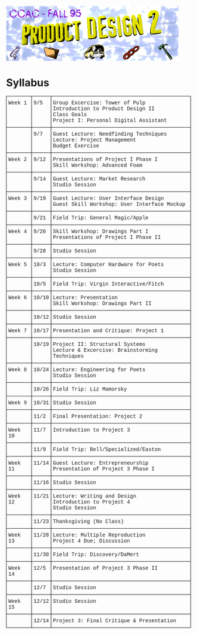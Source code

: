  ![header image](./images/all.gif)
 
# Syllabus
 
<style type="text/css">
.tg  {border-collapse:collapse;border-spacing:0;}
.tg td{border-color:black;border-style:solid;border-width:1px;font-family:Arial, sans-serif;font-size:14px;
  overflow:hidden;padding:10px 5px;word-break:normal;}
.tg th{border-color:black;border-style:solid;border-width:1px;font-family:Arial, sans-serif;font-size:14px;
  font-weight:normal;overflow:hidden;padding:10px 5px;word-break:normal;}
.tg .tg-fgy3{font-family:"Courier New", Courier, monospace !important;text-align:left;vertical-align:top}
</style>
<table class="tg">
<thead>
  <tr>
    <th class="tg-fgy3">Week 1</th>
    <th class="tg-fgy3">9/5</th>
    <th class="tg-fgy3"><span style="font-weight:normal;font-style:normal">Group Excercise: Tower of Pulp</span>			<br><span style="font-weight:normal;font-style:normal">Introduction to Product Design II</span>			<br><span style="font-weight:normal;font-style:normal">Class Goals</span><br>Project I: Personal Digital Assistant</th>
  </tr>
</thead>
<tbody>
  <tr>
    <td class="tg-fgy3"></td>
    <td class="tg-fgy3">9/7</td>
    <td class="tg-fgy3"><span style="font-weight:normal;font-style:normal">Guest Lecture: Needfinding Techniques</span><br>Lecture: Project Management<br>Budget Exercise</td>
  </tr>
  <tr>
    <td class="tg-fgy3">Week 2</td>
    <td class="tg-fgy3">9/12</td>
    <td class="tg-fgy3"><span style="font-weight:normal;font-style:normal">Presentations of Project I Phase I</span><br>Skill Workshop: Advanced Foam</td>
  </tr>
  <tr>
    <td class="tg-fgy3"></td>
    <td class="tg-fgy3">9/14</td>
    <td class="tg-fgy3"><span style="font-weight:normal;font-style:normal">Guest Lecture: Market Research</span><br>Studio Session</td>
  </tr>
  <tr>
    <td class="tg-fgy3">Week 3</td>
    <td class="tg-fgy3">9/19</td>
    <td class="tg-fgy3"><span style="font-weight:normal;font-style:normal">Guest Lecture: User Interface Design</span><br>Guest Skill Workshop: User Interface Mockup</td>
  </tr>
  <tr>
    <td class="tg-fgy3"></td>
    <td class="tg-fgy3">9/21</td>
    <td class="tg-fgy3"><span style="font-weight:normal;font-style:normal">Field Trip: General Magic/Apple</span></td>
  </tr>
  <tr>
    <td class="tg-fgy3">Week 4</td>
    <td class="tg-fgy3">9/26</td>
    <td class="tg-fgy3"><span style="font-weight:normal;font-style:normal">Skill Workshop: Drawings Part I</span><br>Presentations of Project I Phase II</td>
  </tr>
  <tr>
    <td class="tg-fgy3"></td>
    <td class="tg-fgy3">9/28</td>
    <td class="tg-fgy3">Studio Session</td>
  </tr>
  <tr>
    <td class="tg-fgy3">Week 5</td>
    <td class="tg-fgy3">10/3</td>
    <td class="tg-fgy3"><span style="font-weight:normal;font-style:normal">Lecture: Computer Hardware for Poets</span><br>Studio Session</td>
  </tr>
  <tr>
    <td class="tg-fgy3"></td>
    <td class="tg-fgy3">10/5</td>
    <td class="tg-fgy3"><span style="font-weight:normal;font-style:normal">Field Trip: Virgin Interactive/Fitch</span></td>
  </tr>
  <tr>
    <td class="tg-fgy3">Week 6</td>
    <td class="tg-fgy3">10/10</td>
    <td class="tg-fgy3"><span style="font-weight:normal;font-style:normal">Lecture: Presentation</span><br>Skill Workshop: Drawings Part II</td>
  </tr>
  <tr>
    <td class="tg-fgy3"></td>
    <td class="tg-fgy3">10/12</td>
    <td class="tg-fgy3">Studio Session</td>
  </tr>
  <tr>
    <td class="tg-fgy3">Week 7</td>
    <td class="tg-fgy3">10/17</td>
    <td class="tg-fgy3"><span style="font-weight:normal;font-style:normal">Presentation and Critique: Project 1</span></td>
  </tr>
  <tr>
    <td class="tg-fgy3"></td>
    <td class="tg-fgy3">10/19</td>
    <td class="tg-fgy3"><span style="font-weight:normal;font-style:normal">Project II: Structural Systems</span><br>Lecture &amp; Excercise: Brainstorming Techniques</td>
  </tr>
  <tr>
    <td class="tg-fgy3">Week 8</td>
    <td class="tg-fgy3">10/24</td>
    <td class="tg-fgy3"><span style="font-weight:normal;font-style:normal">Lecture: Engineering for Poets</span><br>Studio Session</td>
  </tr>
  <tr>
    <td class="tg-fgy3"></td>
    <td class="tg-fgy3">10/26</td>
    <td class="tg-fgy3">Field Trip: Liz Mamorsky</td>
  </tr>
  <tr>
    <td class="tg-fgy3">Week 9</td>
    <td class="tg-fgy3">10/31</td>
    <td class="tg-fgy3">Studio Session</td>
  </tr>
  <tr>
    <td class="tg-fgy3"></td>
    <td class="tg-fgy3">11/2</td>
    <td class="tg-fgy3">Final Presentation: Project 2</td>
  </tr>
  <tr>
    <td class="tg-fgy3">Week 10</td>
    <td class="tg-fgy3">11/7</td>
    <td class="tg-fgy3">Introduction to Project 3</td>
  </tr>
  <tr>
    <td class="tg-fgy3"></td>
    <td class="tg-fgy3">11/9</td>
    <td class="tg-fgy3">Field Trip: Bell/Specialized/Easton</td>
  </tr>
  <tr>
    <td class="tg-fgy3">Week 11</td>
    <td class="tg-fgy3">11/14</td>
    <td class="tg-fgy3"><span style="font-weight:normal;font-style:normal">Guest Lecture: Entrepreneurship</span><br>Presentation of Project 3 Phase I</td>
  </tr>
  <tr>
    <td class="tg-fgy3"></td>
    <td class="tg-fgy3">11/16</td>
    <td class="tg-fgy3">Studio Session</td>
  </tr>
  <tr>
    <td class="tg-fgy3">Week 12</td>
    <td class="tg-fgy3">11/21</td>
    <td class="tg-fgy3"><span style="font-weight:normal;font-style:normal">Lecture: Writing and Design</span><br>Introduction to Project 4<br>Studio Session</td>
  </tr>
  <tr>
    <td class="tg-fgy3"></td>
    <td class="tg-fgy3">11/23</td>
    <td class="tg-fgy3">Thanksgiving (No Class)</td>
  </tr>
  <tr>
    <td class="tg-fgy3">Week 13</td>
    <td class="tg-fgy3">11/28</td>
    <td class="tg-fgy3"><span style="font-weight:normal;font-style:normal">Lecture: Multiple Reproduction</span><br>Project 4 Due; Discussion</td>
  </tr>
  <tr>
    <td class="tg-fgy3"></td>
    <td class="tg-fgy3">11/30</td>
    <td class="tg-fgy3">Field Trip: Discovery/DaMert</td>
  </tr>
  <tr>
    <td class="tg-fgy3">Week 14</td>
    <td class="tg-fgy3">12/5</td>
    <td class="tg-fgy3">Presentation of Project 3 Phase II</td>
  </tr>
  <tr>
    <td class="tg-fgy3"></td>
    <td class="tg-fgy3">12/7</td>
    <td class="tg-fgy3">Studio Session</td>
  </tr>
  <tr>
    <td class="tg-fgy3">Week 15</td>
    <td class="tg-fgy3">12/12</td>
    <td class="tg-fgy3">Studio Session</td>
  </tr>
  <tr>
    <td class="tg-fgy3"></td>
    <td class="tg-fgy3">12/14</td>
    <td class="tg-fgy3">Project 3: Final Critique &amp; Presentation</td>
  </tr>
</tbody>
</table>
